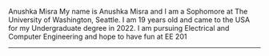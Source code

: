 Anushka Misra
My name is Anushka Misra and I am a Sophomore at The University of Washington, Seattle. I am 19 years old and came to the USA for my Undergraduate degree in 2022. I am pursuing Electrical and Computer Engineering and hope to have fun at EE 201
________________________________________
